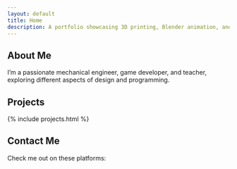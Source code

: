 ```yaml
---
layout: default
title: Home
description: A portfolio showcasing 3D printing, Blender animation, and game development projects.
---
```


<section id="about-me">
    <h2>About Me</h2>
    <p>I’m a passionate mechanical engineer, game developer, and teacher, exploring different aspects of design and programming.</p>
</section>

<section id="projects">
    <h2>Projects</h2>
    {% include projects.html %}
</section>

<section id="contact">
    <h2>Contact Me</h2>
    <p>Check me out on these platforms:</p>
    <div class="social-links">
        <a href="https://www.instagram.com/electric_masquerade" target="_blank" aria-label="Instagram">
            <i class="fab fa-instagram"></i>
        </a>
        <a href="https://electric-masquerade.itch.io/" target="_blank" aria-label="Itch.io">
            <i class="fas fa-gamepad"></i>
        </a>
        <a href="https://github.com/electricmasquerade" target="_blank" aria-label="GitHub">
            <i class="fab fa-github"></i>
        </a>
        <a href="https://www.printables.com/@stevesknees_228662" target="_blank" aria-label="Printables">
            <i class="fas fa-cubes"></i>
        </a>
    </div>
</section>
